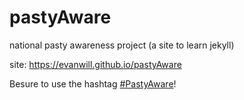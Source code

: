 # pastyAware

national pasty awareness project (a site to learn jekyll)

site: https://evanwill.github.io/pastyAware

Besure to use the hashtag [#PastyAware](https://twitter.com/search?f=tweets&q=%23PastyAware)!
